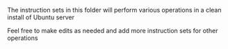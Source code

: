 The instruction sets in this folder will perform various operations in a clean install of Ubuntu server

Feel free to make edits as needed and add more instruction sets for other operations
